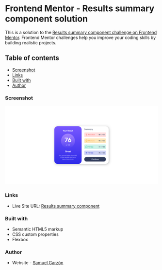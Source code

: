 # Frontend Mentor - Results summary component solution

This is a solution to the [Results summary component challenge on Frontend Mentor](https://www.frontendmentor.io/challenges/results-summary-component-CE_K6s0maV). Frontend Mentor challenges help you improve your coding skills by building realistic projects. 

## Table of contents

- [Screenshot](#screenshot)
- [Links](#links)
- [Built with](#built-with)
- [Author](#author)

### Screenshot

![](./images/evidence.png)

### Links

- Live Site URL: [Results summary component](https://samugarzon.github.io/Results-summary-component/)

### Built with

- Semantic HTML5 markup
- CSS custom properties
- Flexbox

### Author

- Website - [Samuel Garzón](https://samugarzon.github.io/)